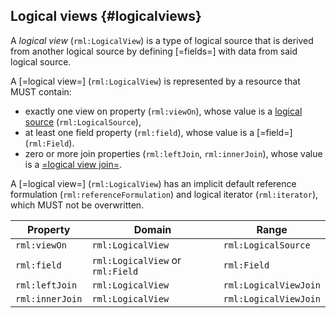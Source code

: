 ## Logical views {#logicalviews}

A <dfn>logical view</dfn> (`rml:LogicalView`) is a type of <!-- TODO link to logical source definition in IO? raise issue -->logical source that is derived from another <!-- TODO core or io, dependent on https://github.com/kg-construct/rml-lv/issues/7 and https://github.com/kg-construct/rml-lv/issues/14-->logical source by defining [=fields=] with data from said <!-- TODO io -->logical source.

A [=logical view=] (`rml:LogicalView`) is represented by a resource that MUST contain:
- exactly one view on property (`rml:viewOn`), whose value is a <!-- TODO reference to core, dependent on https://github.com/kg-construct/rml-core/issues/127-->[logical source](https://kg-construct.github.io/rml-io/spec/docs/#source-vocabulary) (`rml:LogicalSource`),
- at least one field property (`rml:field`), whose value is a [=field=] (`rml:Field`).
- zero or more join properties (`rml:leftJoin`, `rml:innerJoin`), whose value is a [=logical view join=](`rml:LogicalViewJoin`).

A [=logical view=] (`rml:LogicalView`) has an implicit default <!-- TODO reference to core, dependent on https://github.com/kg-construct/rml-core/issues/127-->reference formulation (`rml:referenceFormulation`) and logical iterator (`rml:iterator`), which MUST not be overwritten. 

| Property        | Domain                         | Range                 |
|-----------------|--------------------------------|-----------------------|
| `rml:viewOn`    | `rml:LogicalView`              | `rml:LogicalSource`   |
| `rml:field`     | `rml:LogicalView` or `rml:Field` | `rml:Field`           |
| `rml:leftJoin`  | `rml:LogicalView`              | `rml:LogicalViewJoin` |
| `rml:innerJoin` | `rml:LogicalView`              | `rml:LogicalViewJoin` |
